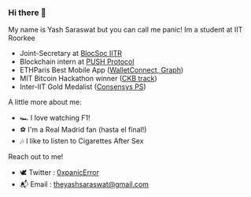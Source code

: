 ### Hi there 👋

My name is Yash Saraswat but you can call me panic! Im a student at IIT Roorkee
- Joint-Secretary at [BlocSoc IITR](https://blocsoc.iitr.ac.in/)
- Blockchain intern at [PUSH Protocol](https://push.org/)
- ETHParis Best Mobile App ([WalletConnect, Graph](https://ethglobal.com/showcase/zkmask-0x1z4))
- MIT Bitcoin Hackathon winner ([CKB track](https://devpost.com/software/ckbsafe))
- Inter-IIT Gold Medalist ([Consensys PS](https://github.com/Bisht13/Inter-IIT-2k23))

A little more about me:
- 🏎 I love watching F1!
- ⚽️ I'm a Real Madrid fan (hasta el final!)
- 🎶 I like to listen to Cigarettes After Sex

Reach out to me!
- 🕊️ Twitter : [0xpanicError](https://twitter.com/0xpanicError)
- 📬 Email : theyashsaraswat@gmail.com



